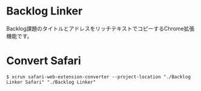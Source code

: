 # Backlog Linker
Backlog課題のタイトルとアドレスをリッチテキストでコピーするChrome拡張機能です。

# Convert Safari
```
$ xcrun safari-web-extension-converter --project-location "./Backlog Linker Safari" "./Backlog Linker"
```